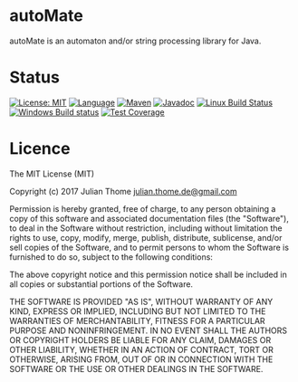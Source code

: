 # autoMate
autoMate is an automaton and/or string processing library for Java.

# Status

[![License: MIT](https://img.shields.io/badge/License-MIT-yellow.svg)][licence]
[![Language](http://img.shields.io/badge/language-java-brightgreen.svg)][language]
[![Maven](https://maven-badges.herokuapp.com/maven-central/com.github.julianthome/autoMate/badge.svg)][maven]
[![Javadoc](https://javadoc-emblem.rhcloud.com/doc/com.github.julianthome/autoMate/badge.svg)][javadoc]
[![Linux Build Status](https://img.shields.io/travis/julianthome/autoMate/master.svg?label=Linux%20build)][travis]
[![Windows Build status](https://img.shields.io/appveyor/ci/julianthome/autoMate/master.svg?label=Windows%20build)][appveyor]
[![Test Coverage](https://codecov.io/gh/julianthome/autoMate/branch/master/graph/badge.svg)][coverage]

[licence]: https://opensource.org/licenses/mit
[language]: https://www.java.com
[maven]: https://maven-badges.herokuapp.com/maven-central/com.github.julianthome/autoMate
[javadoc]: http://www.javadoc.io/doc/com.github.julianthome/autoMate
[travis]: https://travis-ci.org/julianthome/autoMate
[appveyor]: https://ci.appveyor.com/project/julianthome/autoMate
[coverage]: https://codecov.io/gh/julianthome/autoMate


# Licence

The MIT License (MIT)

Copyright (c) 2017 Julian Thome <julian.thome.de@gmail.com>

Permission is hereby granted, free of charge, to any person obtaining a copy of
this software and associated documentation files (the "Software"), to deal in
the Software without restriction, including without limitation the rights to
use, copy, modify, merge, publish, distribute, sublicense, and/or sell copies
of the Software, and to permit persons to whom the Software is furnished to do
so, subject to the following conditions:

The above copyright notice and this permission notice shall be included in all
copies or substantial portions of the Software.

THE SOFTWARE IS PROVIDED "AS IS", WITHOUT WARRANTY OF ANY KIND, EXPRESS OR
IMPLIED, INCLUDING BUT NOT LIMITED TO THE WARRANTIES OF MERCHANTABILITY,
FITNESS FOR A PARTICULAR PURPOSE AND NONINFRINGEMENT. IN NO EVENT SHALL THE
AUTHORS OR COPYRIGHT HOLDERS BE LIABLE FOR ANY CLAIM, DAMAGES OR OTHER
LIABILITY, WHETHER IN AN ACTION OF CONTRACT, TORT OR OTHERWISE, ARISING FROM,
OUT OF OR IN CONNECTION WITH THE SOFTWARE OR THE USE OR OTHER DEALINGS IN THE
SOFTWARE.

